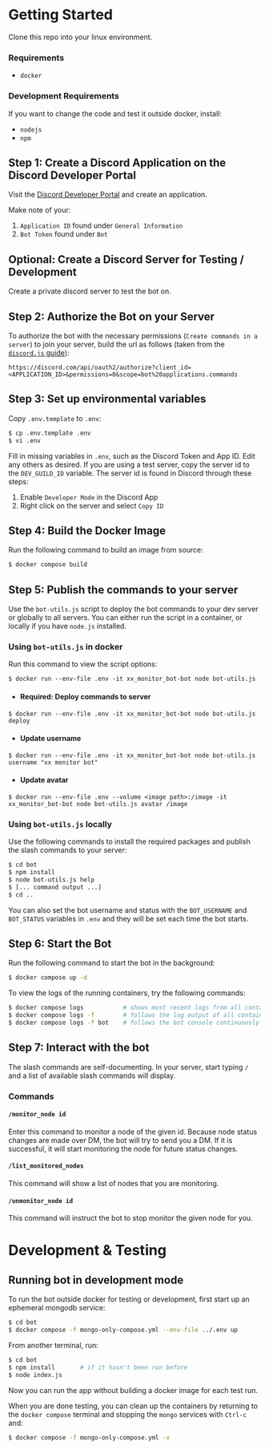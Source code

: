# Getting Started

Clone this repo into your linux environment. 

### Requirements

* `docker`

### Development Requirements

If you want to change the code and test it outside docker, install:

* `nodejs`
* `npm`

## Step 1: Create a Discord Application on the Discord Developer Portal

Visit the [Discord Developer Portal](https://discord.com/developers/applications) and create an application. 

Make note of your:

1. `Application ID` found under `General Information`
2. `Bot Token` found under `Bot`

## Optional: Create a Discord Server for Testing / Development

Create a private discord server to test the bot on.

## Step 2: Authorize the Bot on your Server

To authorize the bot with the necessary permissions (`Create commands in a server`) to join your server, build the url as follows (taken from the [`discord.js` guide](https://discordjs.guide/preparations/adding-your-bot-to-servers.html)):

```
https://discord.com/api/oauth2/authorize?client_id=<APPLICATION_ID>&permissions=0&scope=bot%20applications.commands
```

## Step 3: Set up environmental variables

Copy `.env.template` to `.env`:

```bash
$ cp .env.template .env
$ vi .env
```

Fill in missing variables in `.env`, such as the Discord Token and App ID. Edit any others as desired. If you are using a test server, copy the server id to the `DEV_GUILD_ID` variable. The server id is found in Discord through these steps:

1. Enable `Developer Mode` in the Discord App
2. Right click on the server and select `Copy ID`

## Step 4: Build the Docker Image

Run the following command to build an image from source:

```bash
$ docker compose build
```

## Step 5: Publish the commands to your server

Use the `bot-utils.js` script to deploy the bot commands to your dev server or globally to all servers. You can either run the script in a container, or locally if you have `node.js` installed. 

### Using `bot-utils.js` in docker

Run this command to view the script options:

```
$ docker run --env-file .env -it xx_monitor_bot-bot node bot-utils.js
```

* #### **Required:** Deploy commands to server
```
$ docker run --env-file .env -it xx_monitor_bot-bot node bot-utils.js deploy
```

* #### Update username
```
$ docker run --env-file .env -it xx_monitor_bot-bot node bot-utils.js username "xx monitor bot"
```

* #### Update avatar
```
$ docker run --env-file .env --volume <image path>:/image -it xx_monitor_bot-bot node bot-utils.js avatar /image
```

### Using `bot-utils.js` locally

Use the following commands to install the required packages and publish the slash commands to your server:

```bash
$ cd bot
$ npm install
$ node bot-utils.js help
$ [... command output ...]
$ cd ..
```

You can also set the bot username and status with the `BOT_USERNAME` and `BOT_STATUS` variables in `.env` and they will be set each time the bot starts.


## Step 6: Start the Bot

Run the following command to start the bot in the background:

```bash
$ docker compose up -d
```

To view the logs of the running containers, try the following commands:

```bash
$ docker compose logs           # shows most recent logs from all containers
$ docker compose logs -f        # follows the log output of all containers continuously
$ docker compose logs -f bot    # follows the bot console continuously
```

## Step 7: Interact with the bot

The slash commands are self-documenting. In your server, start typing `/` and a list of available slash commands will display.

### Commands

#### `/monitor_node id`

Enter this command to monitor a node of the given id. Because node status changes are made over DM, the bot will try to send you a DM. If it is successful, it will start monitoring the node for future status changes.

#### `/list_monitored_nodes`

This command will show a list of nodes that you are monitoring.

#### `/unmonitor_node id`

This command will instruct the bot to stop monitor the given node for you.

# Development & Testing

## Running bot in development mode

To run the bot outside docker for testing or development, first start up an ephemeral mongodb service:

```bash
$ cd bot
$ docker compose -f mongo-only-compose.yml --env-file ../.env up
```

From another terminal, run:

```bash
$ cd bot
$ npm install       # if it hasn't been run before
$ node index.js
```

Now you can run the app without building a docker image for each test run.
 
When you are done testing, you can clean up the containers by returning to the `docker compose` terminal and stopping the `mongo` services with `Ctrl-c` and:

```bash
$ docker compose -f mongo-only-compose.yml -v
```